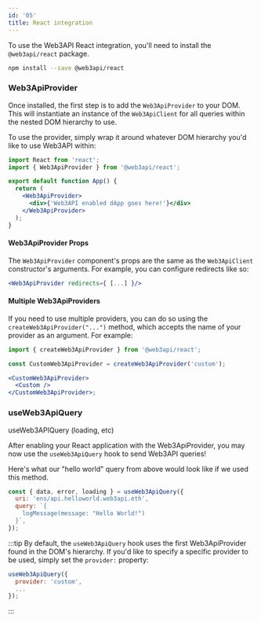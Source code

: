 ```yaml
---
id: '05'
title: React integration
---
```


To use the Web3API React integration, you'll need to install the `@web3api/react` package.

```bash
npm install --save @web3api/react
```

### **Web3ApiProvider**

Once installed, the first step is to add the `Web3ApiProvider` to your DOM. This will instantiate an instance of the `Web3ApiClient` for all queries within the nested DOM hierarchy to use.

To use the provider, simply wrap it around whatever DOM hierarchy you'd like to use Web3API within:

```jsx
import React from 'react';
import { Web3ApiProvider } from '@web3api/react';

export default function App() {
  return (
    <Web3ApiProvider>
      <div>{'Web3API enabled dApp goes here!'}</div>
    </Web3ApiProvider>
  );
}
```

#### **Web3ApiProvider Props**

The `Web3ApiProvider` component's props are the same as the `Web3ApiClient` constructor's arguments. For example, you can configure redirects like so:

```jsx
<Web3ApiProvider redirects={ [...] }/>
```

#### **Multiple Web3ApiProviders**

If you need to use multiple providers, you can do so using the `createWeb3ApiProvider("...")` method, which accepts the name of your provider as an argument. For example:

```jsx
import { createWeb3ApiProvider } from '@web3api/react';

const CustomWeb3ApiProvider = createWeb3ApiProvider('custom');

<CustomWeb3ApiProvider>
  <Custom />
</CustomWeb3ApiProvider>;
```

### **useWeb3ApiQuery**

useWeb3APIQuery (loading, etc)

After enabling your React application with the Web3ApiProvider, you may now use the `useWeb3ApiQuery` hook to send Web3API queries!

Here's what our "hello world" query from above would look like if we used this method.

```jsx
const { data, error, loading } = useWeb3ApiQuery({
  uri: 'ens/api.helloworld.web3api.eth',
  query: `{
    logMessage(message: "Hello World!")
  }`,
});
```

:::tip
By default, the `useWeb3ApiQuery` hook uses the first Web3ApiProvider found in the DOM's hierarchy. If you'd like to specify a specific provider to be used, simply set the `provider:` property:

```jsx
useWeb3ApiQuery({
  provider: 'custom',
  ...
});
```

:::
